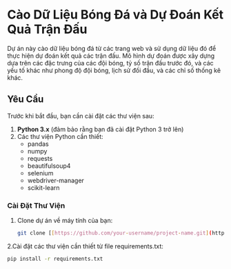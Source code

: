 # Cào Dữ Liệu Bóng Đá và Dự Đoán Kết Quả Trận Đấu

Dự án này cào dữ liệu bóng đá từ các trang web và sử dụng dữ liệu đó để thực hiện dự đoán kết quả các trận đấu. Mô hình dự đoán được xây dựng dựa trên các đặc trưng của các đội bóng, tỷ số trận đấu trước đó, và các yếu tố khác như phong độ đội bóng, lịch sử đối đầu, và các chỉ số thống kê khác.

## Yêu Cầu

Trước khi bắt đầu, bạn cần cài đặt các thư viện sau:

1. **Python 3.x** (đảm bảo rằng bạn đã cài đặt Python 3 trở lên)
2. Các thư viện Python cần thiết:
   - pandas
   - numpy
   - requests
   - beautifulsoup4
   - selenium
   - webdriver-manager
   - scikit-learn

### Cài Đặt Thư Viện

1. Clone dự án về máy tính của bạn:
   ```bash
   git clone [[https://github.com/your-username/project-name.git](https://github.com/Kietnehi/Data_Analysis_Human_Resource.git)](https://github.com/Kietnehi/WebScrapingAndMakePredict.git)
2.Cài đặt các thư viện cần thiết từ file requirements.txt:
  ```bash
  pip install -r requirements.txt
